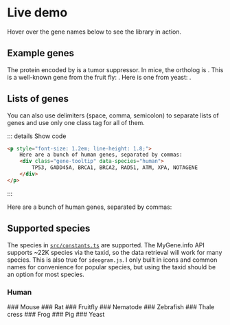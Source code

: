 # Live demo

Hover over the gene names below to see the library in action.

## Example genes

The protein encoded by <GeneDemo genes="TP53" species="human" /> is a tumor suppressor. In mice, the ortholog is <GeneDemo genes="Trp53" species="mouse" />. This is a well-known gene from the fruit fly: <GeneDemo genes="dib" species="7227" />. Here is one from yeast: <GeneDemo genes="RAD51" species="559292" />.

## Lists of genes

You can also use delimiters (space, comma, semicolon) to separate lists of genes and use only one class tag for all of them.

::: details Show code
```html
<p style="font-size: 1.2em; line-height: 1.8;">
    Here are a bunch of human genes, separated by commas:
    <div class="gene-tooltip" data-species="human">
        TP53, GADD45A, BRCA1, BRCA2, RAD51, ATM, XPA, NOTAGENE
    </div>
</p>
```

:::

Here are a bunch of human genes, separated by commas: <GeneDemo genes="TP53, GADD45A, BRCA1, BRCA2, RAD51, ATM, XPA, NOTAGENE" species="human" />

## Supported species

The species in [`src/constants.ts`](https://github.com/mattjmeier/gene-tooltips/blob/main/src/constants.ts) are supported. The MyGene.info API supports ~22K species via the taxid, so the data retrieval will work for many species. This is also true for `ideogram.js`. I only built in icons and common names for convenience for popular species, but using the taxid should be an option for most species.

### Human
<GeneDemo genes="TP53, BRCA1, MYC" species="human" />
### Mouse
<GeneDemo genes="Trp53, Mdm2, Gadd45a" species="mouse" />
### Rat
<GeneDemo genes="Tp53, Alb, Il6" species="rat" />
### Fruitfly
<GeneDemo genes="boss, Antp, dib" species="fruitfly" />
### Nematode
<GeneDemo genes="ced-3, ced-9, lin-4" species="nematode" />
### Zebrafish
<GeneDemo genes="noto, wnt5b, sox2" species="zebrafish" />
### Thale cress
<GeneDemo genes="AG, AP1, FLC" species="thale cress" />
### Frog
<GeneDemo genes="Nodal, Foxd3, Sox2" species="frog" />
### Pig
<GeneDemo genes="ADCY4, APOE, GGTA1" species="9823" />
### Yeast
<GeneDemo genes="PHO5, GAL1, CDC28" species="yeast" />